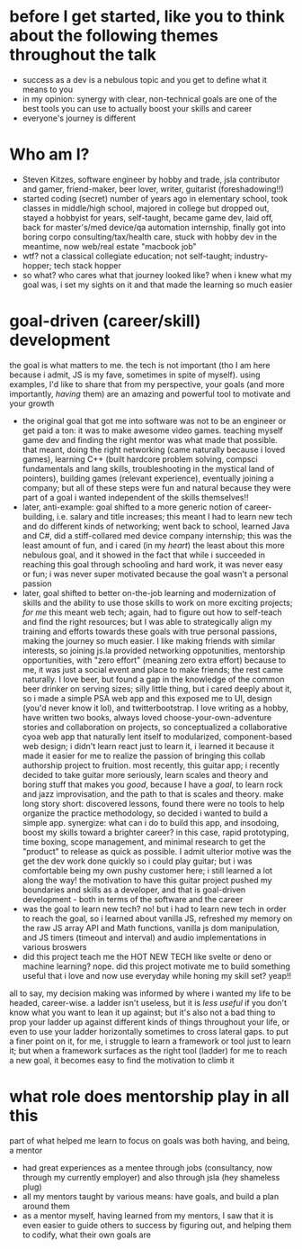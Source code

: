 # before I get started, like you to think about the following themes throughout the talk

* success as a dev is a nebulous topic and you get to define what it means to you
* in my opinion: synergy with clear, non-technical goals are one of the best tools you can use to actually boost your skills and career
* everyone's journey is different

# Who am I?

* Steven Kitzes, software engineer by hobby and trade, jsla contributor and gamer, friend-maker, beer lover, writer, guitarist (foreshadowing!!)
* started coding (secret) number of years ago in elementary school, took classes in middle/high school, majored in college but dropped out, stayed a hobbyist for years, self-taught, became game dev, laid off, back for master's/med device/qa automation internship, finally got into boring corpo consulting/tax/health care, stuck with hobby dev in the meantime, now web/real estate "macbook job"
* wtf?  not a classical collegiate education; not self-taught; industry-hopper; tech stack hopper
* so what?  who cares what that journey looked like?  when i knew what my goal was, i set my sights on it and that made the learning so much easier

# goal-driven (career/skill) development

the goal is what matters to me.  the tech is not important (tho I am here because i admit, JS is my fave, sometimes in spite of myself).  using examples, I'd like to share that from my perspective, your goals (and more importantly, _having_ them) are an amazing and powerful tool to motivate and your growth

* the original goal that got me into software was not to be an engineer or get paid a ton: it was to make awesome video games.  teaching myself game dev and finding the right mentor was what made that possible.  that meant, doing the right networking (came naturally because i loved games), learning C++ (built hardcore problem solving, compsci fundamentals and lang skills, troubleshooting in the mystical land of pointers), building games (relevant experience), eventually joining a company; but all of these steps were fun and natural because they were part of a goal i wanted independent of the skills themselves!!
* later, anti-example: goal shifted to a more generic notion of career-building, i.e. salary and title increases; this meant I had to learn new tech and do different kinds of networking; went back to school, learned Java and C#, did a stiff-collared med device company internship; this was the least amount of fun, and i cared (in my _heart_) the least about this more nebulous goal, and it showed in the fact that while i succeeded in reaching this goal through schooling and hard work, it was never easy or fun; i was never super motivated because the goal wasn't a personal passion
* later, goal shifted to better on-the-job learning and modernization of skills and the ability to use those skills to work on more exciting projects; _for me_ this meant web tech; again, had to figure out how to self-teach and find the right resources; but I was able to strategically align my training and efforts towards these goals with true personal passions, making the journey so much easier.  I like making friends with similar interests, so joining js.la provided networking oppotunities, mentorship opportunities, with "zero effort" (meaning zero extra effort) because to me, it was just a social event and place to make friends; the rest came naturally.  I love beer, but found a gap in the knowledge of the common beer drinker on serving sizes; silly little thing, but i cared deeply about it, so i made a simple PSA web app and this exposed me to UI, design (you'd never know it lol), and twitterbootstrap.  I love writing as a hobby, have written two books, always loved choose-your-own-adventure stories and collaboration on projects, so conceptualized a collaborative cyoa web app that naturally lent itself to modularized, component-based web design; i didn't learn react just to learn it, i learned it because it made it easier for me to realize the passion of bringing this collab authorship project to fruition.  most recently, this guitar app; i recently decided to take guitar more seriously, learn scales and theory and boring stuff that makes you _good_, because I have a _goal_, to learn rock and jazz improvisation, and the path to that is scales and theory.  make long story short: discovered lessons, found there were no tools to help organize the practice methodology, so decided i wanted to build a simple app.  synergize: what can i do to build this app, and insodoing, boost my skills toward a brighter career?  in this case, rapid prototyping, time boxing, scope management, and minimal research to get the "product" to release as quick as possible.  I admit ulterior motive was the get the dev work done quickly so i could play guitar; but i was comfortable being my own pushy customer here; i still learned a lot along the way!  the motivation to have this guitar project pushed my boundaries and skills as a developer, and that is goal-driven development - both in terms of the software and the career
* was the goal to learn new tech?  no!  but i had to learn new tech in order to reach the goal, so i learned about vanilla JS, refreshed my memory on the raw JS array API and Math functions, vanilla js dom manipulation, and JS timers (timeout and interval) and audio implementations in various broswers
* did this project teach me the HOT NEW TECH like svelte or deno or machine learning?  nope.  did this project motivate me to build something useful that i love and now use everyday while honing my skill set?  yeap!!

all to say, my decision making was informed by where i wanted my life to be headed, career-wise.  a ladder isn't useless, but it is _less useful_ if you don't know what you want to lean it up against; but it's also not a bad thing to prop your ladder up against different kinds of things throughout your life, or even to use your ladder horizontally sometimes to cross lateral gaps.  to put a finer point on it, for me, i struggle to learn a framework or tool just to learn it; but when a framework surfaces as the right tool (ladder) for me to reach a new goal, it becomes easy to find the motivation to climb it

# what role does mentorship play in all this

part of what helped me learn to focus on goals was both having, and being, a mentor

* had great experiences as a mentee through jobs (consultancy, now through my currently employer) and also through jsla (hey shameless plug)
* all my mentors taught by various means: have goals, and build a plan around them
* as a mentor myself, having learned from my mentors, I saw that it is even easier to guide others to success by figuring out, and helping them to codify, what their own goals are